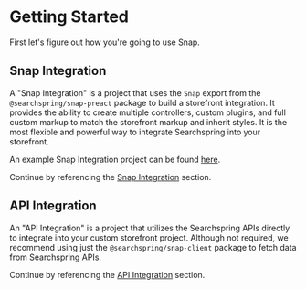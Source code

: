 # Getting Started

First let's figure out how you're going to use Snap.

## Snap Integration

A "Snap Integration" is a project that uses the `Snap` export from the `@searchspring/snap-preact` package to build a storefront integration. It provides the ability to create multiple controllers, custom plugins, and full custom markup to match the storefront markup and inherit styles. It is the most flexible and powerful way to integrate Searchspring into your storefront. 

An example Snap Integration project can be found [here](https://github.com/searchspring-implementations/demo.shopify).

Continue by referencing the [Snap Integration](https://searchspring.github.io/snap/snap-overview) section.

<!-- ## Snap Templates Integration

A "Snap Templates Integration" is a project that uses the `SnapTemplates` export from the `@searchspring/snap-preact` package to build a storefront integration. It is an abstraction of the `Snap` integration that limits the available configuration and does not provide access to the entire project markup. 

Instead, it is based on choosing an optimimzed and prebuilt template and theme while only customizing slight layout changes, theme variables, result card markup, and general style declarations. This integration type allows for a rapid integration of Searchspring to your storefront.  -->

<!-- Continue by referencing the [Snap Templates Integration](https://searchspring.github.io/snap/snap-templates-overview) documentation. -->

## API Integration

An "API Integration" is a project that utilizes the Searchspring APIs directly to integrate into your custom storefront project. Although not required, we recommend using just the `@searchspring/snap-client` package to fetch data from Searchspring APIs. 

Continue by referencing the [API Integration](https://searchspring.github.io/snap/snap-client) section.
